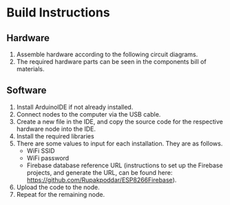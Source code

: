 # Build Instructions 
## Hardware
1. Assemble hardware according to the following circuit diagrams.
2. The required hardware parts can be seen in the components bill of materials.

## Software
1. Install ArduinoIDE if not already installed. 
2. Connect nodes to the computer via the USB cable.
3. Create a new file in the IDE, and copy the source code for the respective hardware node into the IDE. 
4. Install the required libraries 
5. There are some values to input for each installation. They are as follows.
    * WiFi SSID
    * WiFi password
    * Firebase database reference URL (instructions to set up the Firebase projects, and generate the URL, can be found here: https://github.com/Rupakpoddar/ESP8266Firebase).
6. Upload the code to the node.
7. Repeat for the remaining node.
